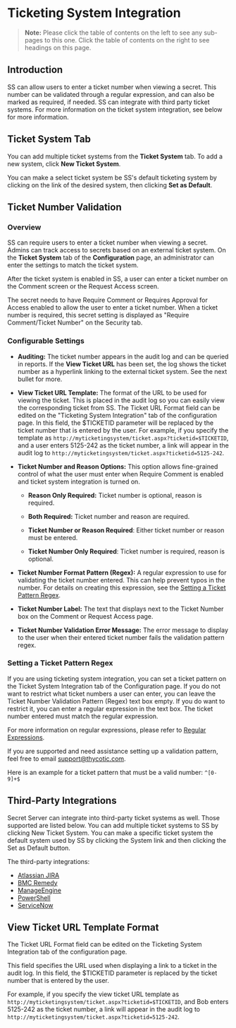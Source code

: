 [title]: # (Ticketing System Integration)
[tags]: # (Ticketing System)
[priority]: # (1000)
[redirect]: # "SecretServerTicketSystemIntegration,TicketPatternExplanation,ViewTicketUrlExplanation"

# Ticketing System Integration

> **Note:** Please click the table of contents on the left to see any sub-pages to this one. Click the table of contents on the right to see headings on this page.

## Introduction

SS can allow users to enter a ticket number when viewing a secret. This number can be validated through a regular expression, and can also be marked as required, if needed. SS can integrate with third party ticket systems. For more information on the ticket system integration, see below for more information.

## Ticket System Tab

You can add multiple ticket systems from the **Ticket System** tab. To add a new system, click **New Ticket System**.

You can make a select ticket system be SS's default ticketing system by clicking on the link of the desired system, then clicking **Set as Default**.

## Ticket Number Validation

### Overview

SS can require users to enter a ticket number when viewing a secret. Admins can track access to secrets based on an external ticket system. On the **Ticket System** tab of the **Configuration** page, an administrator can enter the settings to match the ticket system.

After the ticket system is enabled in SS, a user can enter a ticket number on the Comment screen or the Request Access screen.

The secret needs to have Require Comment or Requires Approval for Access enabled to allow the user to enter a ticket number. When a ticket number is required, this secret setting is displayed as "Require Comment/Ticket Number" on the Security tab.

### Configurable Settings

- **Auditing:** The ticket number appears in the audit log and can be queried in reports. If the **View Ticket URL** has been set, the log shows the ticket number as a hyperlink linking to the external ticket system. See the next bullet for more.
- **View Ticket URL Template:** The format of the URL to be used for viewing the ticket. This is placed in the audit log so you can easily view the corresponding ticket from SS. The Ticket URL Format field can be edited on the "Ticketing System Integration" tab of the configuration page. In this field, the \$TICKETID parameter will be replaced by the ticket number that is entered by the user. For example, if you specify the template as `http://myticketingsystem/ticket.aspx?ticketid=$TICKETID`, and a user enters 5125-242 as the ticket number, a link will appear in the audit log to `http://myticketingsystem/ticket.aspx?ticketid=5125-242`.
- **Ticket Number and Reason Options:** This option allows fine-grained control of what the user must enter when Require Comment is enabled and ticket system integration is turned on.
  - **Reason Only Required:** Ticket number is optional, reason is required.

  - **Both Required:** Ticket number and reason are required.

  - **Ticket Number or Reason Required**: Either ticket number or reason must be entered.

  - **Ticket Number Only Required**: Ticket number is required, reason is optional.

- **Ticket Number Format Pattern (Regex):** A regular expression to use for validating the ticket number entered. This can help prevent typos in the number. For details on creating this expression, see the [Setting a Ticket Pattern Regex](#setting-a-ticket-pattern-regex).
- **Ticket Number Label:** The text that displays next to the Ticket Number box on the Comment or Request Access page.
- **Ticket Number Validation Error Message:** The error message to display to the user when their entered ticket number fails the validation pattern regex.

### Setting a Ticket Pattern Regex

If you are using ticketing system integration, you can set a ticket pattern on the Ticket System Integration tab of the Configuration page. If you do not want to restrict what ticket numbers a user can enter, you can leave the Ticket Number Validation Pattern (Regex) text box empty. If you do want to restrict it, you can enter a regular expression in the text box. The ticket number entered must match the regular expression.

For more information on regular expressions, please refer to [Regular Expressions](http://www.grymoire.com/Unix/Regular.html).

If you are supported and need assistance setting up a validation pattern, feel free to email [support@thycotic.com](mailto:support@thycotic.com).

Here is an example for a ticket pattern that must be a valid number:
`^[0-9]+$`

## Third-Party Integrations

Secret Server can integrate into third-party ticket systems as well. Those supported are listed below. You can add multiple ticket systems to SS by clicking New Ticket System. You can make a specific ticket system the default system used by SS by clicking the System link and then clicking the Set as Default button.

 The third-party integrations:

- [Atlassian JIRA](./atlassian-jira/index.md)
- [BMC Remedy](./bmc-remedy-integration/index.md)
- [ManageEngine](./manageengine-servicedesk/index.md)
- [PowerShell](./powershell-integration/index.md)
- [ServiceNow](./servicenow-integration/index.md)

## View Ticket URL Template Format

The Ticket URL Format field can be edited on the Ticketing System Integration tab of the configuration  page.

This field specifies the URL used when displaying a link to a ticket in the audit log. In this field, the $TICKETID parameter is replaced by the ticket number that is entered by the user.

For example, if you specify the view ticket URL template as `http://myticketingsystem/ticket.aspx?ticketid=$TICKETID`, and Bob enters 5125-242 as the ticket number, a link will appear in the audit log to `http://myticketingsystem/ticket.aspx?ticketid=5125-242`.